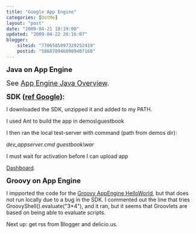 ```yaml
---
title: "Google App Engine"
categories: [DotMe]
layout: "post"
date: "2009-04-21 18:19:00"
updated: "2009-04-22 20:16:07"
blogger:
    siteid: "7706585097329252419"
    postid: "5868789460989407160"
---
```


<span style="font-weight: bold;font-size:130%;" >Java on App Engine

</span><span style="font-size:130%;">See <a href="http://code.google.com/appengine/docs/java/overview.html">App Engine Java Overview</a>.

</span><span style="font-weight: bold;font-size:130%;" >SDK (<a href="http://code.google.com/appengine/docs/java/gettingstarted/installing.html">ref Google</a>):

</span>I downloaded the SDK, unzipped it and added to my PATH.

I used Ant to build the app in demos\guestbook

I then ran the local test-server with command (path from demos dir):

<span style="font-style: italic;">dev_appserver.cmd guestbook\war</span><span>

I must wait for activation before I can upload app

<a href="http://appengine.google.com/">Dashboard</a>.

<span style="font-size:130%;"><span style="font-weight: bold;">Groovy on App Engine</span></span>

I impported the code for the <a href="http://blog.springsource.com/2009/04/07/write-your-google-app-engine-applications-in-groovy/">Groovy AppEngine HelloWorld</a>, but that does not run locally due to a bug in the SDK. I commented out the line that tries GroovyShell().evaluate("3*4"), and it ran, but it seems that Groovlets are based on being able to evaluate scripts.

Next up: get rss from Blogger and delicio.us.

</span>
